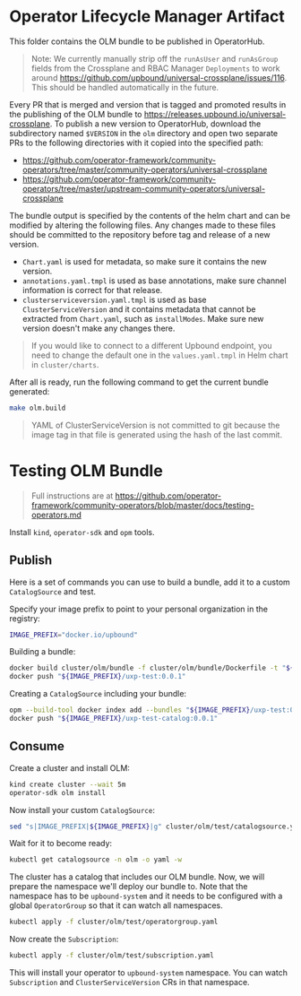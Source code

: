# Operator Lifecycle Manager Artifact

This folder contains the OLM bundle to be published in OperatorHub.

> Note: We currently manually strip off the `runAsUser` and `runAsGroup` fields
> from the Crossplane and RBAC Manager `Deployments` to work around
> https://github.com/upbound/universal-crossplane/issues/116. This should be
> handled automatically in the future. 

Every PR that is merged and version that is tagged and promoted results in the
publishing of the OLM bundle to
https://releases.upbound.io/universal-crossplane. To publish a new version to
OperatorHub, download the subdirectory named `$VERSION` in the `olm` directory
and open two separate PRs to the following directories with it copied into the
specified path:
* https://github.com/operator-framework/community-operators/tree/master/community-operators/universal-crossplane
* https://github.com/operator-framework/community-operators/tree/master/upstream-community-operators/universal-crossplane

The bundle output is specified by the contents of the helm chart and can be
modified by altering the following files. Any changes made to these files should
be committed to the repository before tag and release of a new version.
* `Chart.yaml` is used for metadata, so make sure it contains the new version.
* `annotations.yaml.tmpl` is used as base annotations, make sure channel
  information is correct for that release.
* `clusterserviceversion.yaml.tmpl` is used as base `ClusterServiceVersion` and
  it contains metadata that cannot be extracted from `Chart.yaml`, such as
  `installModes`. Make sure new version doesn't make any changes there.

> If you would like to connect to a different Upbound endpoint, you need to
> change the default one in the `values.yaml.tmpl` in Helm chart in
> `cluster/charts`.

After all is ready, run the following command to get the current bundle
generated:
```bash
make olm.build
```

> YAML of ClusterServiceVersion is not committed to git because the image tag in
> that file is generated using the hash of the last commit.

# Testing OLM Bundle

> Full instructions are at https://github.com/operator-framework/community-operators/blob/master/docs/testing-operators.md

Install `kind`, `operator-sdk` and `opm` tools.

## Publish

Here is a set of commands you can use to build a bundle, add it to a custom
`CatalogSource` and test.

Specify your image prefix to point to your personal organization in the registry:
```bash
IMAGE_PREFIX="docker.io/upbound"
```

Building a bundle:
```bash
docker build cluster/olm/bundle -f cluster/olm/bundle/Dockerfile -t "${IMAGE_PREFIX}/uxp-test:0.0.1"
docker push "${IMAGE_PREFIX}/uxp-test:0.0.1"
```

Creating a `CatalogSource` including your bundle:
```bash
opm --build-tool docker index add --bundles "${IMAGE_PREFIX}/uxp-test:0.0.1" --tag "${IMAGE_PREFIX}/uxp-test-catalog:0.0.1"
docker push "${IMAGE_PREFIX}/uxp-test-catalog:0.0.1"
```

## Consume

Create a cluster and install OLM:
```bash
kind create cluster --wait 5m
operator-sdk olm install
```

Now install your custom `CatalogSource`:
```bash
sed "s|IMAGE_PREFIX|${IMAGE_PREFIX}|g" cluster/olm/test/catalogsource.yaml | kubectl apply -f -
```

Wait for it to become ready:
```bash
kubectl get catalogsource -n olm -o yaml -w
```

The cluster has a catalog that includes our OLM bundle. Now, we will prepare the
namespace we'll deploy our bundle to. Note that the namespace has to be `upbound-system`
and it needs to be configured with a global `OperatorGroup` so that it can watch
all namespaces.
```bash
kubectl apply -f cluster/olm/test/operatorgroup.yaml
```

Now create the `Subscription`:
```bash
kubectl apply -f cluster/olm/test/subscription.yaml
```

This will install your operator to `upbound-system` namespace. You can watch
`Subscription` and `ClusterServiceVersion` CRs in that namespace.